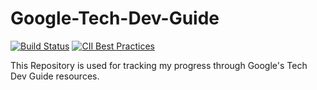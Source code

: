 # Google-Tech-Dev-Guide
[![Build Status](https://travis-ci.com/nikalomiris/Google-Tech-Dev-Guide.svg?branch=master)](https://travis-ci.com/nikalomiris/Google-Tech-Dev-Guide)
[![CII Best Practices](https://bestpractices.coreinfrastructure.org/projects/2405/badge)](https://bestpractices.coreinfrastructure.org/projects/2405)

This Repository is used for tracking my progress through Google's Tech Dev Guide resources.
